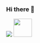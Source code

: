 ### Hi there 👋


<img src="https://capsule-render.vercel.app/api?text=Hey Everyone!🕹️&animation=fadeIn&type=waving&color=gradient&height=100"/>


<a href="https://www.instagram.com/thepiyushmalhotra/">
  <img height="50" src="https://user-images.githubusercontent.com/46517096/166974368-9798f39f-1f46-499c-b14e-81f0a3f83a06.png"/>
</a>
